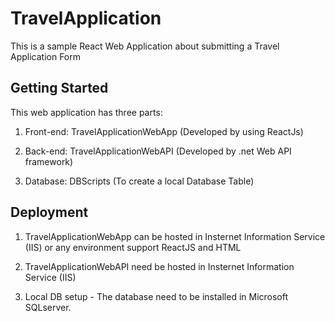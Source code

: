 # TravelApplication
This is a sample React Web Application about submitting a Travel Application Form

## Getting Started

This web application has three parts:
1. Front-end: TravelApplicationWebApp (Developed by using ReactJs)

2. Back-end: TravelApplicationWebAPI (Developed by .net Web API framework)

3. Database: DBScripts (To create a local Database Table)


## Deployment

1. TravelApplicationWebApp can be hosted in Insternet Information Service (IIS) or any environment support ReactJS and HTML

2. TravelApplicationWebAPI need be hosted in Insternet Information Service (IIS)

3. Local DB setup - The database need to be installed in Microsoft SQLserver.
 